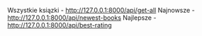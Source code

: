 Wszystkie ksiązki - http://127.0.0.1:8000/api/get-all
Najnowsze - http://127.0.0.1:8000/api/newest-books
Najlepsze - http://127.0.0.1:8000/api/best-rating
